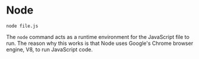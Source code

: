 # Node



`node file.js`

The `node` command acts as a runtime environment for the JavaScript file to run. The reason why this works is that Node uses Google's Chrome browser engine, V8, to run JavaScript code.